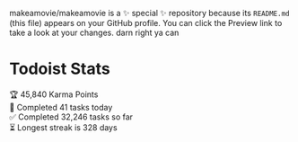 makeamovie/makeamovie is a ✨ special ✨ repository because its `README.md` (this file) appears on your GitHub profile.
You can click the Preview link to take a look at your changes. darn right ya can

# Todoist Stats

<!-- TODO-IST:START -->
🏆  45,840 Karma Points           
🌸  Completed 41 tasks today           
✅  Completed 32,246 tasks so far           
⏳  Longest streak is 328 days
<!-- TODO-IST:END -->